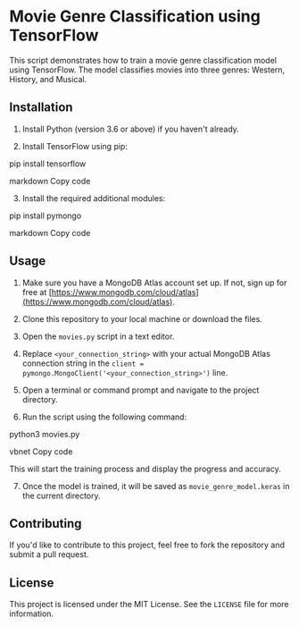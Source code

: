 # Movie Genre Classification using TensorFlow

This script demonstrates how to train a movie genre classification model using TensorFlow. The model classifies movies into three genres: Western, History, and Musical.

## Installation

1. Install Python (version 3.6 or above) if you haven't already.

2. Install TensorFlow using pip:

pip install tensorflow

markdown
Copy code

3. Install the required additional modules:

pip install pymongo

markdown
Copy code

## Usage

1. Make sure you have a MongoDB Atlas account set up. If not, sign up for free at [https://www.mongodb.com/cloud/atlas](https://www.mongodb.com/cloud/atlas).

2. Clone this repository to your local machine or download the files.

3. Open the `movies.py` script in a text editor.

4. Replace `<your_connection_string>` with your actual MongoDB Atlas connection string in the `client = pymongo.MongoClient('<your_connection_string>')` line.

5. Open a terminal or command prompt and navigate to the project directory.

6. Run the script using the following command:

python3 movies.py

vbnet
Copy code

This will start the training process and display the progress and accuracy.

7. Once the model is trained, it will be saved as `movie_genre_model.keras` in the current directory.

## Contributing

If you'd like to contribute to this project, feel free to fork the repository and submit a pull request.

## License

This project is licensed under the MIT License. See the `LICENSE` file for more information.
